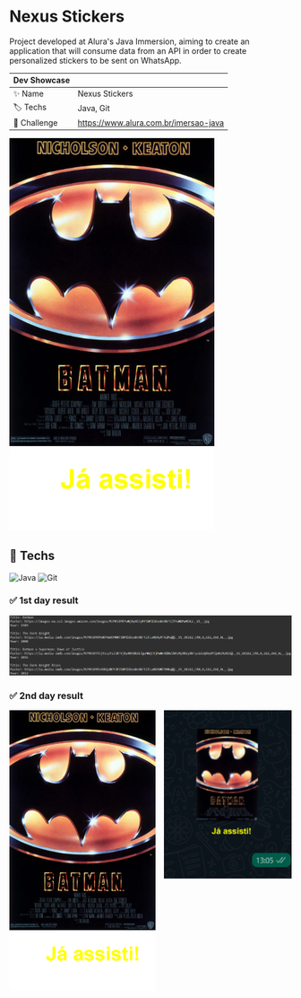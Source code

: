 # Nexus Stickers

Project developed at Alura's Java Immersion, aiming to create an application that will consume data from an API in order to create personalized stickers to be sent on WhatsApp.

| Dev Showcase |                                       |
| ------------ | ------------------------------------- |
| ✨ Name      | Nexus Stickers                        |
| 🏷️ Techs     | Java, Git                             |
| 🤿 Challenge | https://www.alura.com.br/imersao-java |

<img src="img/batman.png" height="700">

## 🔨 Techs

![Java](https://img.shields.io/badge/java-%23ED8B00.svg?style=for-the-badge&logo=java&logoColor=white)
![Git](https://img.shields.io/badge/git-%23F05033.svg?style=for-the-badge&logo=git&logoColor=white)

### ✅ 1st day result

![firstdayresult](img/firstday.png)

### ✅ 2nd day result

<img src="img/batman.png" height="500">
<img align="right" src="img/whatsapp.png" height="300">
